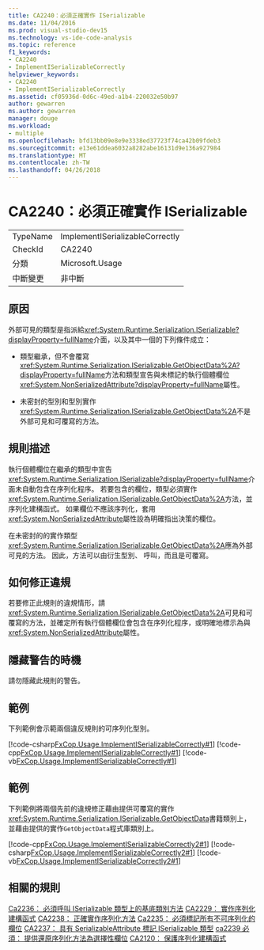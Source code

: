```yaml
---
title: CA2240：必須正確實作 ISerializable
ms.date: 11/04/2016
ms.prod: visual-studio-dev15
ms.technology: vs-ide-code-analysis
ms.topic: reference
f1_keywords:
- CA2240
- ImplementISerializableCorrectly
helpviewer_keywords:
- CA2240
- ImplementISerializableCorrectly
ms.assetid: cf05936d-0d6c-49ed-a1b4-220032e50b97
author: gewarren
ms.author: gewarren
manager: douge
ms.workload:
- multiple
ms.openlocfilehash: bfd13bb09e8e9e3338ed37723f74ca42b09fdeb3
ms.sourcegitcommit: e13e61ddea6032a8282abe16131d9e136a927984
ms.translationtype: MT
ms.contentlocale: zh-TW
ms.lasthandoff: 04/26/2018
---
```

# <a name="ca2240-implement-iserializable-correctly"></a>CA2240：必須正確實作 ISerializable
|||
|-|-|
|TypeName|ImplementISerializableCorrectly|
|CheckId|CA2240|
|分類|Microsoft.Usage|
|中斷變更|非中斷|

## <a name="cause"></a>原因
 外部可見的類型是指派給<xref:System.Runtime.Serialization.ISerializable?displayProperty=fullName>介面，以及其中一個的下列條件成立：

-   類型繼承，但不會覆寫<xref:System.Runtime.Serialization.ISerializable.GetObjectData%2A?displayProperty=fullName>方法和類型宣告與未標記的執行個體欄位<xref:System.NonSerializedAttribute?displayProperty=fullName>屬性。

-   未密封的型別和型別實作<xref:System.Runtime.Serialization.ISerializable.GetObjectData%2A>不是外部可見和可覆寫的方法。

## <a name="rule-description"></a>規則描述
 執行個體欄位在繼承的類型中宣告<xref:System.Runtime.Serialization.ISerializable?displayProperty=fullName>介面未自動包含在序列化程序。 若要包含的欄位，類型必須實作<xref:System.Runtime.Serialization.ISerializable.GetObjectData%2A>方法，並序列化建構函式。 如果欄位不應該序列化，套用<xref:System.NonSerializedAttribute>屬性設為明確指出決策的欄位。

 在未密封的的實作類型<xref:System.Runtime.Serialization.ISerializable.GetObjectData%2A>應為外部可見的方法。 因此，方法可以由衍生型別、 呼叫，而且是可覆寫。

## <a name="how-to-fix-violations"></a>如何修正違規
 若要修正此規則的違規情形，請<xref:System.Runtime.Serialization.ISerializable.GetObjectData%2A>可見和可覆寫的方法，並確定所有執行個體欄位會包含在序列化程序，或明確地標示為與<xref:System.NonSerializedAttribute>屬性。

## <a name="when-to-suppress-warnings"></a>隱藏警告的時機
 請勿隱藏此規則的警告。

## <a name="example"></a>範例
 下列範例會示範兩個違反規則的可序列化型別。

 [!code-csharp[FxCop.Usage.ImplementISerializableCorrectly#1](../code-quality/codesnippet/CSharp/ca2240-implement-iserializable-correctly_1.cs)]
 [!code-cpp[FxCop.Usage.ImplementISerializableCorrectly#1](../code-quality/codesnippet/CPP/ca2240-implement-iserializable-correctly_1.cpp)]
 [!code-vb[FxCop.Usage.ImplementISerializableCorrectly#1](../code-quality/codesnippet/VisualBasic/ca2240-implement-iserializable-correctly_1.vb)]

## <a name="example"></a>範例
 下列範例將兩個先前的違規修正藉由提供可覆寫的實作<xref:System.Runtime.Serialization.ISerializable.GetObjectData>書籍類別上，並藉由提供的實作`GetObjectData`程式庫類別上。

 [!code-cpp[FxCop.Usage.ImplementISerializableCorrectly2#1](../code-quality/codesnippet/CPP/ca2240-implement-iserializable-correctly_2.cpp)]
 [!code-csharp[FxCop.Usage.ImplementISerializableCorrectly2#1](../code-quality/codesnippet/CSharp/ca2240-implement-iserializable-correctly_2.cs)]
 [!code-vb[FxCop.Usage.ImplementISerializableCorrectly2#1](../code-quality/codesnippet/VisualBasic/ca2240-implement-iserializable-correctly_2.vb)]

## <a name="related-rules"></a>相關的規則
 [Ca2236： 必須呼叫 ISerializable 類型上的基底類別方法](../code-quality/ca2236-call-base-class-methods-on-iserializable-types.md) [CA2229： 實作序列化建構函式](../code-quality/ca2229-implement-serialization-constructors.md) [CA2238： 正確實作序列化方法](../code-quality/ca2238-implement-serialization-methods-correctly.md) [Ca2235： 必須標記所有不可序列化的欄位](../code-quality/ca2235-mark-all-non-serializable-fields.md) [CA2237： 具有 SerializableAttribute 標記 ISerializable 類型](../code-quality/ca2237-mark-iserializable-types-with-serializableattribute.md) [ca2239 必須： 提供還原序列化方法為選擇性欄位](../code-quality/ca2239-provide-deserialization-methods-for-optional-fields.md) [CA2120： 保護序列化建構函式](../code-quality/ca2120-secure-serialization-constructors.md)
